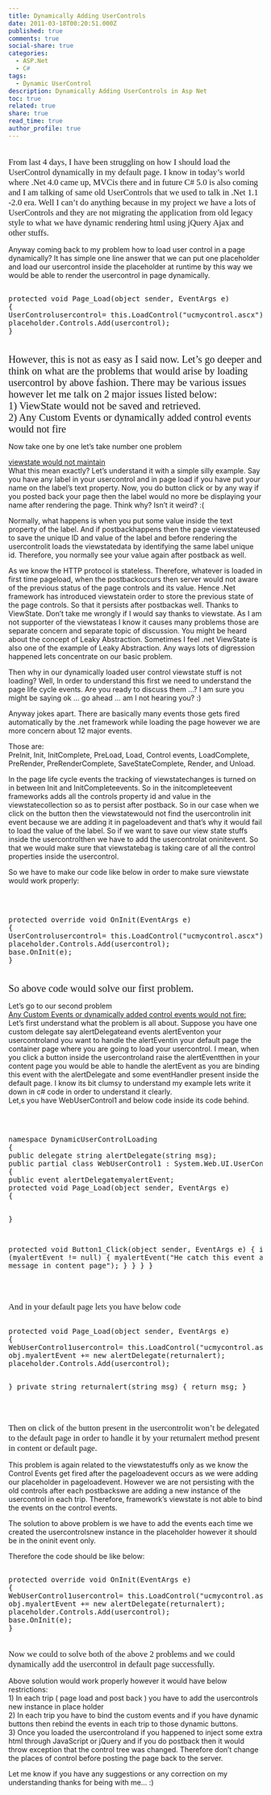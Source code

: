 ```yaml
---
title: Dynamically Adding UserControls
date: 2011-03-18T00:20:51.000Z
published: true
comments: true
social-share: true
categories:
  - ASP.Net
  - C#
tags:
  - Dynamic UserControl
description: Dynamically Adding UserControls in Asp Net
toc: true
related: true
share: true
read_time: true
author_profile: true
---
```


<p><span style="font-family: calibri; font-size: 1.2em;"><br />
From last 4 days, I have been struggling on how I should load the UserControl dynamically in my default page. I know in today’s world where .Net 4.0 came up, MVCis there and in future C# 5.0 is also coming and I am talking of same old UserControls that we used to talk in .Net 1.1 -2.0 era. Well I can’t do anything because in my project we have a lots of UserControls and they are not migrating the application from old legacy style to what we have dynamic rendering html using jQuery Ajax and other stuffs. </span></p>
<p>Anyway coming back to my problem how to load user control in a page dynamically? It has simple one line answer that we can put one placeholder and load our usercontrol inside the placeholder at runtime by this way we would be able to render the usercontrol in page dynamically.</p>
<pre> 
protected void Page_Load(object sender, EventArgs e)
{
UserControlusercontrol= this.LoadControl("ucmycontrol.ascx") as UserControl;
placeholder.Controls.Add(usercontrol);
}
</pre>
<p><span style="font-family: calibri; font-size: 1.2em;"><span style="font-family: calibri; font-size: 1.2em;"><br />
However, this is not as easy as I said now. Let’s go deeper and think on what are the problems that would arise by loading usercontrol by above fashion. There may be various issues however let me talk on 2 major issues listed below:<br />
1) ViewState would not be saved and retrieved.<br />
2) Any Custom Events or dynamically added control events would not fire</span></span></p>
<p>Now take one by one let’s take number one problem</p>
<p><span style="text-decoration: underline;">viewstate would not maintain</span><br />
What this mean exactly? Let’s understand it with a simple silly example. Say you have any label in your usercontrol and in page load if you have put your name on the label’s text property. Now, you do button click or by any way if you posted back your page then the label would no more be displaying your name after rendering the page. Think why? Isn’t it weird? :(</p>
<p>Normally, what happens is when you put some value inside the text property of the label. And if postbackhappens then the page viewstateused to save the unique ID and value of the label and before rendering the usercontrolit loads the viewstatedata by identifying the same label unique id. Therefore, you normally see your value again after postback as well.</p>
<p>As we know the HTTP protocol is stateless. Therefore, whatever is loaded in first time pageload, when the postbackoccurs then server would not aware of the previous status of the page controls and its value. Hence .Net framework has introduced viewstatein order to store the previous state of the page controls. So that it persists after postbackas well. Thanks to ViewState. Don’t take me wrongly if I would say thanks to viewstate. As I am not supporter of the viewstateas I know it causes many problems those are separate concern and separate topic of discussion. You might be heard about the concept of Leaky Abstraction. Sometimes I feel .net ViewState is also one of the example of Leaky Abstraction. Any ways lots of digression happened lets concentrate on our basic problem.</p>
<p>Then why in our dynamically loaded user control viewstate stuff is not loading? Well, In order to understand this first we need to understand the page life cycle events. Are you ready to discuss them …? I am sure you might be saying ok … go ahead … am I not hearing you? :)</p>
<p>Anyway jokes apart. There are basically many events those gets fired automatically by the .net framework while loading the page however we are more concern about 12 major events.</p>
<p>Those are:<br />
PreInit, Init, InitComplete, PreLoad, Load, Control events, LoadComplete, PreRender, PreRenderComplete, SaveStateComplete, Render, and Unload.</p>
<p>In the page life cycle events the tracking of viewstatechanges is turned on in between Init and InitCompleteevents. So in the initcompleteevent frameworks adds all the controls property id and value in the viewstatecollection so as to persist after postback. So in our case when we click on the button then the viewstatewould not find the usercontrolin init event because we are adding it in pageloadevent and that’s why it would fail to load the value of the label. So if we want to save our view state stuffs inside the usercontrolthen we have to add the usercontrolat oninitevent. So that we would make sure that viewstatebag is taking care of all the control properties inside the usercontrol.</p>
<p>So we have to make our code like below in order to make sure viewstate would work properly:</p>
<p>&nbsp;</p>
<pre> 
protected override void OnInit(EventArgs e)
{
UserControlusercontrol= this.LoadControl("ucmycontrol.ascx") as UserControl;
placeholder.Controls.Add(usercontrol);
base.OnInit(e);
}
</pre>
<p><span style="font-family: calibri; font-size: 1.2em;"><span style="font-family: calibri; font-size: 1.2em;"><br />
So above code would solve our first problem.</span></span></p>
<p>Let’s go to our second problem<br />
<span style="text-decoration: underline;">Any Custom Events or dynamically added control events would not fire:</span><br />
Let’s first understand what the problem is all about. Suppose you have one custom delegate say alertDelegateand events alertEventon your usercontroland you want to handle the alertEventin your default page the container page where you are going to load your usercontrol. I mean, when you click a button inside the usercontroland raise the alertEventthen in your content page you would be able to handle the alertEvent as you are binding this event with the alertDelegate and some eventHandler present inside the default page. I know its bit clumsy to understand my example lets write it down in c# code in order to understand it clearly.<br />
Let,s you have WebUserControl1 and below code inside its code behind.</p>
<p>&nbsp;</p>
<pre>  
namespace DynamicUserControlLoading
{
public delegate string alertDelegate(string msg);
public partial class WebUserControl1 : System.Web.UI.UserControl
{
public event alertDelegatemyalertEvent;
protected void Page_Load(object sender, EventArgs e)
{

}

protected void Button1_Click(object sender, EventArgs e) { if (myalertEvent !=
null) { myalertEvent("He catch this event and show this message in content
page"); } } } }

</pre>
<p><span style="font-family: calibri; font-size: 1.2em;"><br />
And in your default page lets you have below code<br />
</span></p>
<pre> 
protected void Page_Load(object sender, EventArgs e)
{
WebUserControl1usercontrol= this.LoadControl("ucmycontrol.ascx") as WebUserControl1;
obj.myalertEvent += new alertDelegate(returnalert);
placeholder.Controls.Add(usercontrol);

} private string returnalert(string msg) { return msg; }

</pre>
<p><span style="font-family: calibri; font-size: 1.2em;"><br />
Then on click of the button present in the usercontrolit won’t be delegated to the default page in order to handle it by your returnalert method present in content or default page.</span></p>
<p>This problem is again related to the viewstatestuffs only as we know the Control Events get fired after the pageloadevent occurs as we were adding our placeholder in pageloadevent. However we are not persisting with the old controls after each postbackswe are adding a new instance of the usercontrol in each trip. Therefore, framework’s viewstate is not able to bind the events on the control events.</p>
<p>The solution to above problem is we have to add the events each time we created the usercontrolsnew instance in the placeholder however it should be in the oninit event only.</p>
<p>Therefore the code should be like below:</p>
<pre> 
protected override void OnInit(EventArgs e)
{
WebUserControl1usercontrol= this.LoadControl("ucmycontrol.ascx") as WebUserControl1;
obj.myalertEvent += new alertDelegate(returnalert);
placeholder.Controls.Add(usercontrol);
base.OnInit(e);
}
</pre>
<p><span style="font-family: calibri; font-size: 1.2em;"><br />
Now we could to solve both of the above 2 problems and we could dynamically add the usercontrol in default page successfully.</span></p>
<p>Above solution would work properly however it would have below restrictions:<br />
1) In each trip ( page load and post back ) you have to add the usercontrols new instance in place holder<br />
2) In each trip you have to bind the custom events and if you have dynamic buttons then rebind the events in each trip to those dynamic buttons.<br />
3) Once you loaded the usercontroland if you happened to inject some extra html through JavaScript or jQuery and if you do postback then it would throw exception that the control tree was changed. Therefore don’t change the places of control before posting the page back to the server.</p>
<p>Let me know if you have any suggestions or any correction on my understanding thanks for being with me… :)</p>
